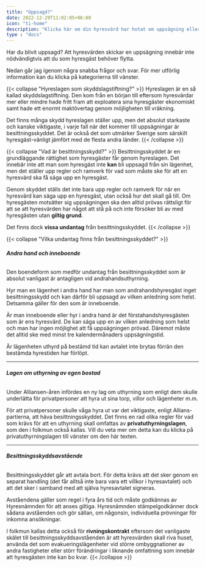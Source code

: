 ```yaml
---
title: "Uppsagd?"
date: 2022-12-29T11:02:05+06:00
icon: "ti-home"
description: "Klicka här om din hyresvärd har hotat om uppsägning eller om det till och med gått så långt att du fått en skriftlig uppsägning."
type : "docs"
---
```


Har du blivit uppsagd? Att hyresvärden skickar en uppsägning innebär inte nödvändigtvis att du som hyresgäst behöver flytta. 

Nedan går jag igenom några snabba frågor och svar. För mer utförlig information kan du klicka på kategorierna till vänster.

{{< collapse "Hyreslagen som skyddslagstiftning?" >}}
Hyreslagen är en så kallad skyddslagstiftning. Den kom från en början till eftersom hyresvärdar mer eller mindre hade fritt fram att exploatera sina hyresgäster ekonomiskt samt hade ett enormt maktövertag genom möjligheten till vräkning.

Det finns många skydd hyreslagen ställer upp, men det absolut starkaste och kanske viktigaste, i varje fall när det kommer till uppsägningar är besittningsskyddet. Det är också det som utmärker Sverige som särskilt hyresgäst-vänligt jämfört med de flesta andra länder.
{{< /collapse >}}



{{< collapse "Vad är besittningsskydd?" >}}
Besittningsskyddet är en grundläggande rättighet som hyresgäster får genom hyreslagen. Det innebär inte att man som hyresgäst inte **kan** bli uppsagd från sin lägenhet, men det ställer upp regler och ramverk för vad som måste ske för att en hyresvärd ska få säga upp en hyresgäst.

Genom skyddet ställs det inte bara upp regler och ramverk för när en hyresvärd kan säga upp en hyresgäst, utan också hur det skall gå till. Om hyresgästen motsätter sig uppsägningen ska den alltid prövas rättsligt för att se att hyresvärden har något att stå på och inte försöker bli av med hyresgästen utan **giltig grund**. 

Det finns dock **vissa undantag** från besittningsskyddet.
{{< /collapse >}}



{{< collapse "Vilka undantag finns från besittningsskyddet?" >}}
###### **Andra hand och inneboende**

Den boendeform som medför undantag från besittningsskyddet som är absolut vanligast är antagligen vid andrahandsuthyrning.

Hyr man en lägenhet i andra hand har man som andrahandshyresgäst inget besittningsskydd och kan därför bli uppsagd av vilken anledning som helst. Detsamma gäller för den som är inneboende. 

Är man inneboende eller hyr i andra hand är det förstahandshyresgästen som är ens hyresvärd. De kan säga upp en av vilken anledning som helst och man har ingen möjlighet att få uppsägningen prövad. Däremot måste det alltid ske med minst tre kalendermånaders uppsägningstid. 

Är lägenheten uthyrd på bestämd tid kan avtalet inte brytas förrän den bestämda hyrestiden har förlöpt.

---

###### **Lagen om uthyrning av egen bostad**

Under Alliansen-åren infördes en ny lag om uthyrning som enligt dem skulle underlätta för privatpersoner att hyra ut sina torp, villor och lägenheter m.m.

För att privatpersoner skulle våga hyra ut var det viktigaste, enligt Allians-partierna, att häva besittningsskyddet. Det finns en rad olika regler för vad som krävs för att en uthyrning skall omfattas av **privatuthyrningslagen**, som den i folkmun också kallas. Vill du veta mer om detta kan du klicka på privatuthyrningslagen till vänster om den här texten.

---

###### **Besittningsskyddsavstående**

Besittningsskyddet går att avtala bort. För detta krävs att det sker genom en separat handling (det får alltså inte bara vara ett villkor i hyresavtalet) och att det sker i samband med att själva hyresavtalet signeras. 

Avståendena gäller som regel i fyra års tid och måste godkännas av Hyresnämnden för att anses giltiga. Hyresnämnden stämpelgodkänner dock sådana avståenden och gör sällan, om någonsin, individuella prövningar för inkomna ansökningar. 

I folkmun kallas detta också för **rivningskontrakt** eftersom det vanligaste skälet till besittningsskyddsavståenden är att hyresvärden skall riva huset, använda det som evakueringslägenheter vid större ombyggnationer av andra fastigheter eller störr förändringar i liknande omfattning som innebär att hyresgästen inte kan bo kvar.
{{< /collapse >}}

